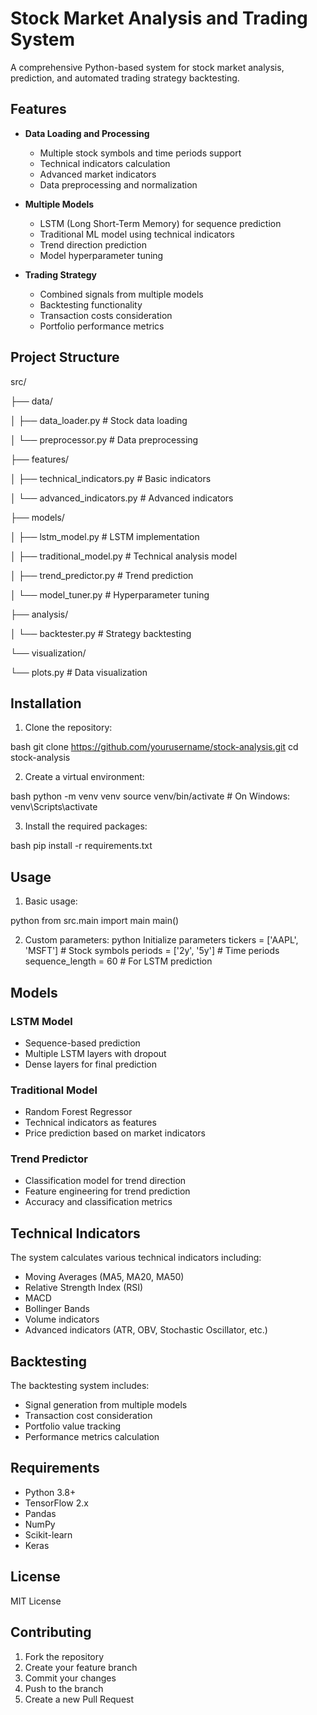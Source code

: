 # Stock Market Analysis and Trading System

A comprehensive Python-based system for stock market analysis, prediction, and automated trading strategy backtesting.

## Features

- **Data Loading and Processing**
  - Multiple stock symbols and time periods support
  - Technical indicators calculation
  - Advanced market indicators
  - Data preprocessing and normalization

- **Multiple Models**
  - LSTM (Long Short-Term Memory) for sequence prediction
  - Traditional ML model using technical indicators
  - Trend direction prediction
  - Model hyperparameter tuning

- **Trading Strategy**
  - Combined signals from multiple models
  - Backtesting functionality
  - Transaction costs consideration
  - Portfolio performance metrics

## Project Structure
src/

├── data/

│ ├── data_loader.py # Stock data loading

│ └── preprocessor.py # Data preprocessing

├── features/

│ ├── technical_indicators.py # Basic indicators

│ └── advanced_indicators.py # Advanced indicators

├── models/

│ ├── lstm_model.py # LSTM implementation

│ ├── traditional_model.py # Technical analysis model

│ ├── trend_predictor.py # Trend prediction

│ └── model_tuner.py # Hyperparameter tuning

├── analysis/

│ └── backtester.py # Strategy backtesting

└── visualization/

└── plots.py # Data visualization


## Installation

1. Clone the repository:

bash
git clone https://github.com/yourusername/stock-analysis.git
cd stock-analysis

2. Create a virtual environment:

bash
python -m venv venv
source venv/bin/activate # On Windows: venv\Scripts\activate

3. Install the required packages:

bash
pip install -r requirements.txt
## Usage

1. Basic usage:

python
from src.main import main
main()

2. Custom parameters:
python
Initialize parameters
tickers = ['AAPL', 'MSFT'] # Stock symbols
periods = ['2y', '5y'] # Time periods
sequence_length = 60 # For LSTM prediction


## Models

### LSTM Model
- Sequence-based prediction
- Multiple LSTM layers with dropout
- Dense layers for final prediction

### Traditional Model
- Random Forest Regressor
- Technical indicators as features
- Price prediction based on market indicators

### Trend Predictor
- Classification model for trend direction
- Feature engineering for trend prediction
- Accuracy and classification metrics

## Technical Indicators

The system calculates various technical indicators including:
- Moving Averages (MA5, MA20, MA50)
- Relative Strength Index (RSI)
- MACD
- Bollinger Bands
- Volume indicators
- Advanced indicators (ATR, OBV, Stochastic Oscillator, etc.)

## Backtesting

The backtesting system includes:
- Signal generation from multiple models
- Transaction cost consideration
- Portfolio value tracking
- Performance metrics calculation

## Requirements

- Python 3.8+
- TensorFlow 2.x
- Pandas
- NumPy
- Scikit-learn
- Keras

## License

MIT License

## Contributing

1. Fork the repository
2. Create your feature branch
3. Commit your changes
4. Push to the branch
5. Create a new Pull Request
